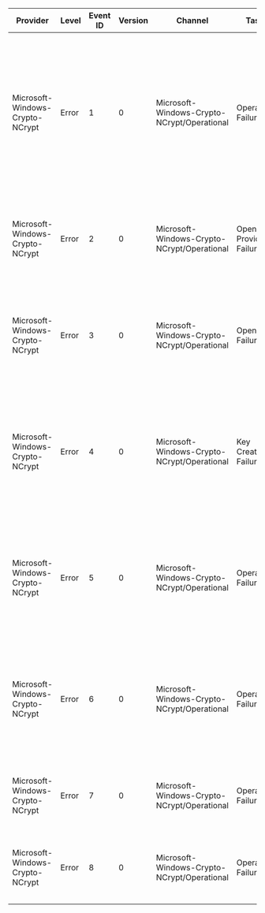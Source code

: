 Provider                         |  Level  |  Event ID  |  Version  |  Channel                                      |  Task                   |  Opcode  |  Keyword            |  Message
---------------------------------|---------|------------|-----------|-----------------------------------------------|-------------------------|----------|---------------------|-------------------------------------------------------------------------------------------------------------------------------------------------------------------------------------------------------------------------------------------------
Microsoft-Windows-Crypto-NCrypt  |  Error  |  1         |  0        |  Microsoft-Windows-Crypto-NCrypt/Operational  |  Operation Failure      |          |  NCrypt Operation   |  Cryptographic Operation failed. Cryptographic Parameters: 	OperationType:	{OperationType} 	Provider Name:	{ProviderName} 	Key Name:	{KeyName} 	Key Type:	{KeyType} 	Algorithm Name:	{AlgorithmName} Failure Information: 	Return Code:	{Status}
Microsoft-Windows-Crypto-NCrypt  |  Error  |  2         |  0        |  Microsoft-Windows-Crypto-NCrypt/Operational  |  Open Provider Failure  |          |  NCrypt Operation   |  Open Provider operation failed. Cryptographic Parameters: 	Provider Name:	{ProviderName} Failure Information: 	Return Code:	{ProcessName}
Microsoft-Windows-Crypto-NCrypt  |  Error  |  3         |  0        |  Microsoft-Windows-Crypto-NCrypt/Operational  |  Open Key Failure       |          |  NCrypt Operation   |  Open Key operation failed. Cryptographic Parameters: 	Provider Name:	{ProviderName} 	Key Name:	{KeyName} Failure Information: 	Return Code:	{Status}
Microsoft-Windows-Crypto-NCrypt  |  Error  |  4         |  0        |  Microsoft-Windows-Crypto-NCrypt/Operational  |  Key Creation Failure   |          |  NCrypt Operation   |  Create Key operation failed. Cryptographic Parameters: 	Provider Name:	{ProviderName} 	Key Name:	{KeyName} 	Algorithm Name:	{AlgorithmName} 	Flags:		{Flags} Failure Information:  	Return Code:	{Status}
Microsoft-Windows-Crypto-NCrypt  |  Error  |  5         |  0        |  Microsoft-Windows-Crypto-NCrypt/Operational  |  Operation Failure      |          |  Secret Protection  |  Protect Key operation failed. Cryptographic Parameters: 	Protector Name:	{ProtectorName} 	Protector Attributes:			{ProtectorAttributes} 	Flags:		{Flags} Failure Information: 	Return Code:	{Status}
Microsoft-Windows-Crypto-NCrypt  |  Error  |  6         |  0        |  Microsoft-Windows-Crypto-NCrypt/Operational  |  Operation Failure      |          |  Secret Protection  |  Unprotect Key operation failed. Cryptographic Parameters: 	Protector Name:	{ProtectorName} 	Recipient Type:	{RecipientType} 	Flags:		{Flags} Failure Information: 	Return Code:	{Status}
Microsoft-Windows-Crypto-NCrypt  |  Error  |  7         |  0        |  Microsoft-Windows-Crypto-NCrypt/Operational  |  Operation Failure      |          |  Secret Protection  |  Protect Secret operation failed. Cryptographic Parameters: 	Flags:		{Flags} Failure Information: 	Return Code:	{Status}
Microsoft-Windows-Crypto-NCrypt  |  Error  |  8         |  0        |  Microsoft-Windows-Crypto-NCrypt/Operational  |  Operation Failure      |          |  Secret Protection  |  Unprotect Secret operation failed. Cryptographic Parameters: 	Flags:		{Flags} Failure Information: 	Return Code:	{Status}